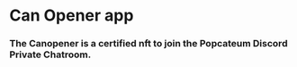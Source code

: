 # Can Opener app

### The Canopener is a certified nft to join the Popcateum Discord Private Chatroom.